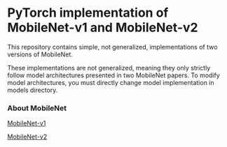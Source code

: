 # PyTorch implementation of MobileNet-v1 and MobileNet-v2

This repository contains simple, not generalized, implementations of two versions of MobileNet. 

These implementations are not generalized, meaning they only strictly follow model architectures presented in two MobileNet papers. To modify model architectures, you must directly change model implementation in models directory.

### About MobileNet

[MobileNet-v1](https://arxiv.org/pdf/1704.04861.pdf)

[MobileNet-v2](https://arxiv.org/pdf/1801.04381.pdf)
